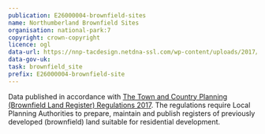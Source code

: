 ```yaml
---
publication: E26000004-brownfield-sites
name: Northumberland Brownfield Sites
organisation: national-park:7
copyright: crown-copyright
licence: ogl
data-url: https://nnp-tacdesign.netdna-ssl.com/wp-content/uploads/2017/12/NNPA-Brownfield-Land-Register.csv
data-gov-uk: 
task: brownfield_site
prefix: E26000004-brownfield-site
---
```


Data published in accordance with [The Town and Country Planning (Brownfield Land Register) Regulations 2017](http://www.legislation.gov.uk/uksi/2017/403/contents/made).
The regulations require Local Planning Authorities to prepare, maintain and publish registers of previously developed (brownfield) land suitable for residential development.

